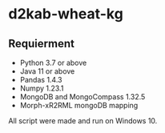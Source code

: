 ﻿# d2kab-wheat-kg

## Requierment
- Python 3.7 or above
- Java 11 or above
- Pandas 1.4.3
- Numpy 1.23.1
- MongoDB and MongoCompass 1.32.5
- Morph-xR2RML mongoDB mapping

All script were made and run on Windows 10.

